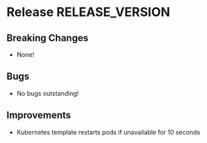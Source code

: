 # Release RELEASE_VERSION

## Breaking Changes

* None!

## Bugs

* No bugs outstanding!

## Improvements

* Kubernetes template restarts pods if unavailable for 10 seconds
